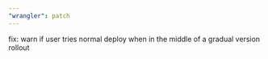 ```yaml
---
"wrangler": patch
---
```


fix: warn if user tries normal deploy when in the middle of a gradual version rollout
